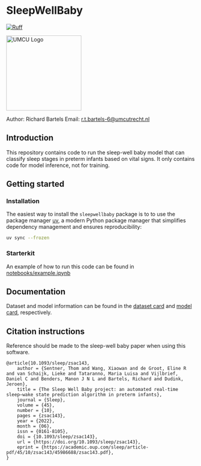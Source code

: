 # SleepWellBaby

[![Ruff](https://img.shields.io/endpoint?url=https://raw.githubusercontent.com/astral-sh/ruff/main/assets/badge/v2.json)](https://github.com/astral-sh/ruff)

<img src="https://cdn.worldvectorlogo.com/logos/umc-utrecht-1.svg" alt="UMCU Logo" width="200"/>

Author: Richard Bartels
Email: r.t.bartels-6@umcutrecht.nl

## Introduction
This repository contains code to run the sleep-well baby model that can classify sleep stages in 
preterm infants based on vital signs. It only contains code for model inference, not for training.

## Getting started
### Installation

The easiest way to install the `sleepwellbaby` package is to 
to use the package manager [uv](https://docs.astral.sh/uv/), a modern Python package manager that simplifies dependency management and ensures reproducibility:

```bash
uv sync --frozen
```

### Starterkit
An example of how to run this code can be found in [notebooks/example.ipynb](notebooks/example.ipynb)

## Documentation
Dataset and model information can be found in the [dataset card](docs/dataset_card.md) and [model card](docs/model_card.md), respectively.

## Citation instructions
Reference should be made to the sleep-well baby paper when using this software.


```
@article{10.1093/sleep/zsac143,
    author = {Sentner, Thom and Wang, Xiaowan and de Groot, Eline R and van Schaijk, Lieke and Tataranno, Maria Luisa and Vijlbrief, Daniel C and Benders, Manon J N L and Bartels, Richard and Dudink, Jeroen},
    title = {The Sleep Well Baby project: an automated real-time sleep–wake state prediction algorithm in preterm infants},
    journal = {Sleep},
    volume = {45},
    number = {10},
    pages = {zsac143},
    year = {2022},
    month = {06},
    issn = {0161-8105},
    doi = {10.1093/sleep/zsac143},
    url = {https://doi.org/10.1093/sleep/zsac143},
    eprint = {https://academic.oup.com/sleep/article-pdf/45/10/zsac143/45986688/zsac143.pdf},
}
```
